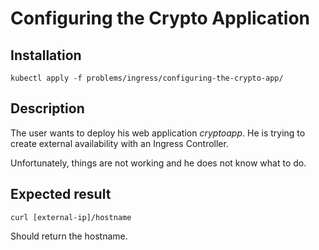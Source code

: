 # Configuring the Crypto Application

## Installation
```
kubectl apply -f problems/ingress/configuring-the-crypto-app/
```
## Description

The user wants to deploy his web application *cryptoapp*. He is trying to create external availability with an Ingress Controller.

Unfortunately, things are not working and he does not know what to do.

## Expected result

```
curl [external-ip]/hostname
```
Should return the hostname.